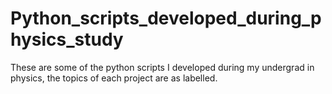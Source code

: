 # Python_scripts_developed_during_physics_study
These are some of the python scripts I developed during my undergrad in physics, the topics of each project are as labelled.
